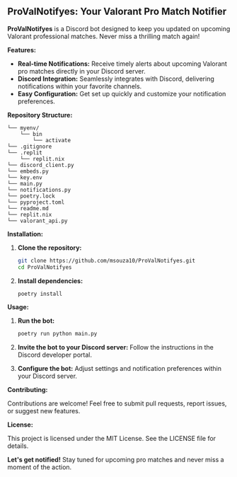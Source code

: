 ## ProValNotifyes: Your Valorant Pro Match Notifier

**ProValNotifyes** is a Discord bot designed to keep you updated on upcoming Valorant professional matches.  Never miss a thrilling match again!

**Features:**

* **Real-time Notifications:** Receive timely alerts about upcoming Valorant pro matches directly in your Discord server.
* **Discord Integration:** Seamlessly integrates with Discord, delivering notifications within your favorite channels.
* **Easy Configuration:**  Get set up quickly and customize your notification preferences.

**Repository Structure:**

```
└── myenv/
    └── bin
        └── activate
└── .gitignore
└── .replit
    └── replit.nix
└── discord_client.py
└── embeds.py
└── key.env
└── main.py
└── notifications.py
└── poetry.lock
└── pyproject.toml
└── readme.md
└── replit.nix
└── valorant_api.py

```

**Installation:**

1. **Clone the repository:**

   ```bash
   git clone https://github.com/msouza10/ProValNotifyes.git
   cd ProValNotifyes
   ```

2. **Install dependencies:**

   ```bash
   poetry install
   ```

**Usage:**

1. **Run the bot:**

   ```bash
   poetry run python main.py
   ```

2. **Invite the bot to your Discord server:**  Follow the instructions in the Discord developer portal.

3. **Configure the bot:**  Adjust settings and notification preferences within your Discord server.

**Contributing:**

Contributions are welcome! Feel free to submit pull requests, report issues, or suggest new features.

**License:**

This project is licensed under the MIT License. See the LICENSE file for details.

**Let's get notified!** Stay tuned for upcoming pro matches and never miss a moment of the action. 
